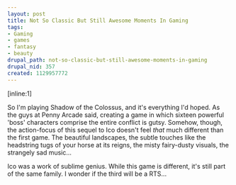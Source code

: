 ```yaml
--- 
layout: post
title: Not So Classic But Still Awesome Moments In Gaming
tags: 
- Gaming
- games
- fantasy
- beauty
drupal_path: not-so-classic-but-still-awesome-moments-in-gaming
drupal_nid: 357
created: 1129957772
---
```

[inline:1]



So I'm playing Shadow of the Colossus, and it's everything I'd hoped. As the guys at Penny Arcade said, creating a game in which sixteen powerful 'boss' characters comprise the entire conflict is gutsy. Somehow, though, the action-focus of this sequel to Ico doesn't feel <i>that</i> much different than the first game. The beautiful landscapes, the subtle touches like the headstring tugs of your horse at its reigns, the misty fairy-dusty visuals, the strangely sad music...



Ico was a work of sublime genius. While this game is different, it's still part of the same family. I wonder if the third will be a RTS...
